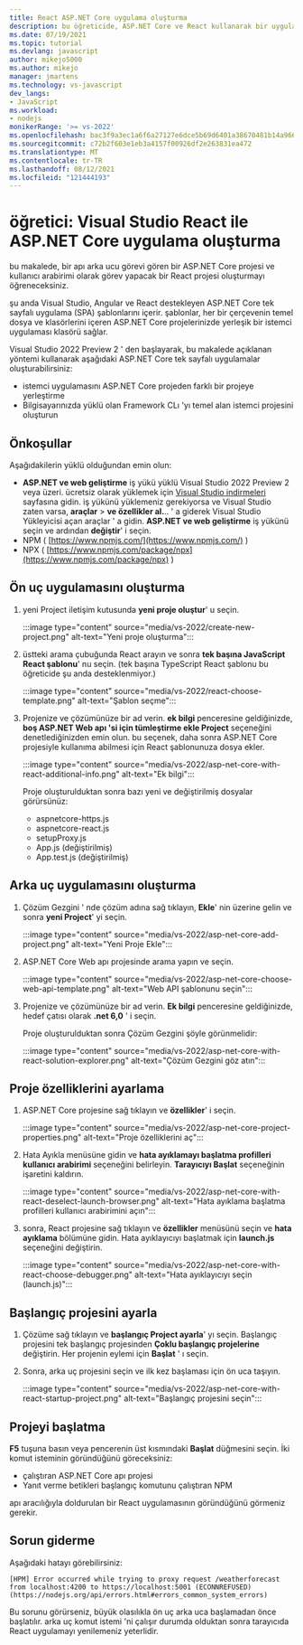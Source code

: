 ```yaml
---
title: React ASP.NET Core uygulama oluşturma
description: bu öğreticide, ASP.NET Core ve React kullanarak bir uygulama oluşturacaksınız
ms.date: 07/19/2021
ms.topic: tutorial
ms.devlang: javascript
author: mikejo5000
ms.author: mikejo
manager: jmartens
ms.technology: vs-javascript
dev_langs:
- JavaScript
ms.workload:
- nodejs
monikerRange: '>= vs-2022'
ms.openlocfilehash: bac3f9a3ec1a6f6a27127e6dce5b69d6401a38670481b14a9669f329f23a408d
ms.sourcegitcommit: c72b2f603e1eb3a4157f00926df2e263831ea472
ms.translationtype: MT
ms.contentlocale: tr-TR
ms.lasthandoff: 08/12/2021
ms.locfileid: "121444193"
---
```

# <a name="tutorial-create-an-aspnet-core-app-with-react-in-visual-studio"></a>öğretici: Visual Studio React ile ASP.NET Core uygulama oluşturma

bu makalede, bir apı arka ucu görevi gören bir ASP.NET Core projesi ve kullanıcı arabirimi olarak görev yapacak bir React projesi oluşturmayı öğreneceksiniz.

şu anda Visual Studio, Angular ve React destekleyen ASP.NET Core tek sayfalı uygulama (SPA) şablonlarını içerir. şablonlar, her bir çerçevenin temel dosya ve klasörlerini içeren ASP.NET Core projelerinizde yerleşik bir istemci uygulaması klasörü sağlar.

Visual Studio 2022 Preview 2 ' den başlayarak, bu makalede açıklanan yöntemi kullanarak aşağıdaki ASP.NET Core tek sayfalı uygulamalar oluşturabilirsiniz:

- istemci uygulamasını ASP.NET Core projeden farklı bir projeye yerleştirme
- Bilgisayarınızda yüklü olan Framework CLı 'yı temel alan istemci projesini oluşturun

## <a name="prerequisites"></a>Önkoşullar

Aşağıdakilerin yüklü olduğundan emin olun:

- **ASP.NET ve web geliştirme** iş yükü yüklü Visual Studio 2022 Preview 2 veya üzeri. ücretsiz olarak yüklemek için [Visual Studio indirmeleri](https://visualstudio.microsoft.com/downloads/) sayfasına gidin.
  iş yükünü yüklemeniz gerekiyorsa ve Visual Studio zaten varsa, **araçlar**  >  **ve özellikler al.**.. ' a giderek Visual Studio Yükleyicisi açan araçlar ' a gidin. **ASP.NET ve web geliştirme** iş yükünü seçin ve ardından **değiştir**' i seçin.
- NPM ( [https://www.npmjs.com/](https://www.npmjs.com/) ) 
- NPX ( [https://www.npmjs.com/package/npx](https://www.npmjs.com/package/npx) )

## <a name="create-the-frontend-app"></a>Ön uç uygulamasını oluşturma

1. yeni Project iletişim kutusunda **yeni proje oluştur**' u seçin. 

   :::image type="content" source="media/vs-2022/create-new-project.png" alt-text="Yeni proje oluşturma":::

1. üstteki arama çubuğunda React arayın ve sonra **tek başına JavaScript React şablonu**' nu seçin. (tek başına TypeScript React şablonu bu öğreticide şu anda desteklenmiyor.)

   :::image type="content" source="media/vs-2022/react-choose-template.png" alt-text="Şablon seçme":::

1. Projenize ve çözümünüze bir ad verin. **ek bilgi** penceresine geldiğinizde, **boş ASP.NET Web apı 'si için tümleştirme ekle Project** seçeneğini denetlediğinizden emin olun. bu seçenek, daha sonra ASP.NET Core projesiyle kullanıma abilmesi için React şablonunuza dosya ekler.

   :::image type="content" source="media/vs-2022/asp-net-core-with-react-additional-info.png" alt-text="Ek bilgi":::

   Proje oluşturulduktan sonra bazı yeni ve değiştirilmiş dosyalar görürsünüz:

   - aspnetcore-https.js
   - aspnetcore-react.js
   - setupProxy.js
   - App.js (değiştirilmiş)
   - App.test.js (değiştirilmiş)

## <a name="create-the-backend-app"></a>Arka uç uygulamasını oluşturma

1. Çözüm Gezgini ' nde çözüm adına sağ tıklayın, **Ekle**' nin üzerine gelin ve sonra **yeni Project**' yi seçin. 

   :::image type="content" source="media/vs-2022/asp-net-core-add-project.png" alt-text="Yeni Proje Ekle":::

1. ASP.NET Core Web apı projesinde arama yapın ve seçin.
 
   :::image type="content" source="media/vs-2022/asp-net-core-choose-web-api-template.png" alt-text="Web API şablonunu seçin":::

1. Projenize ve çözümünüze bir ad verin. **Ek bilgi** penceresine geldiğinizde, hedef çatısı olarak **.net 6,0** ' i seçin.

   Proje oluşturulduktan sonra Çözüm Gezgini şöyle görünmelidir:

   :::image type="content" source="media/vs-2022/asp-net-core-with-react-solution-explorer.png" alt-text="Çözüm Gezgini göz atın":::

## <a name="set-the-project-properties"></a>Proje özelliklerini ayarlama

1. ASP.NET Core projesine sağ tıklayın ve **özellikler**' i seçin.

   :::image type="content" source="media/vs-2022/asp-net-core-project-properties.png" alt-text="Proje özelliklerini aç"::: 
 
1. Hata Ayıkla menüsüne gidin ve **hata ayıklamayı başlatma profilleri kullanıcı arabirimi** seçeneğini belirleyin. **Tarayıcıyı Başlat** seçeneğinin işaretini kaldırın.

   :::image type="content" source="media/vs-2022/asp-net-core-with-react-deselect-launch-browser.png" alt-text="Hata ayıklama başlatma profilleri kullanıcı arabirimini açın"::: 

1. sonra, React projesine sağ tıklayın ve **özellikler** menüsünü seçin ve **hata ayıklama** bölümüne gidin. Hata ayıklayıcıyı başlatmak için **launch.js** seçeneğini değiştirin.
 
   :::image type="content" source="media/vs-2022/asp-net-core-with-react-choose-debugger.png" alt-text="Hata ayıklayıcıyı seçin (launch.js)":::

## <a name="set-the-startup-project"></a>Başlangıç projesini ayarla

1. Çözüme sağ tıklayın ve **başlangıç Project ayarla**' yı seçin. Başlangıç projesini tek başlangıç projesinden **Çoklu başlangıç projelerine** değiştirin. Her projenin eylemi için **Başlat** ' ı seçin.
  
1. Sonra, arka uç projesini seçin ve ilk kez başlaması için ön uca taşıyın.

   :::image type="content" source="media/vs-2022/asp-net-core-with-react-startup-project.png" alt-text="Başlangıç projesini seçin":::

## <a name="start-the-project"></a>Projeyi başlatma

**F5** tuşuna basın veya pencerenin üst kısmındaki **Başlat** düğmesini seçin. İki komut isteminin göründüğünü göreceksiniz:

- çalıştıran ASP.NET Core apı projesi
- Yanıt verme betikleri başlangıç komutunu çalıştıran NPM

apı aracılığıyla doldurulan bir React uygulamasının göründüğünü görmeniz gerekir.

## <a name="troubleshooting"></a>Sorun giderme

Aşağıdaki hatayı görebilirsiniz:

```
[HPM] Error occurred while trying to proxy request /weatherforecast from localhost:4200 to https://localhost:5001 (ECONNREFUSED) (https://nodejs.org/api/errors.html#errors_common_system_errors)
```

Bu sorunu görürseniz, büyük olasılıkla ön uç arka uca başlamadan önce başlatılır. arka uç komut istemi 'ni çalışır durumda olduktan sonra tarayıcıda React uygulamayı yenilemeniz yeterlidir.
